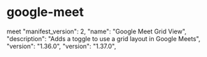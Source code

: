 # google-meet
meet
"manifest_version": 2,
  "name": "Google Meet Grid View",
  "description": "Adds a toggle to use a grid layout in Google Meets",
  "version": "1.36.0",
  "version": "1.37.0",
